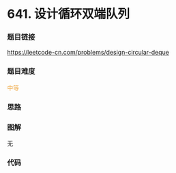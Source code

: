 # 641. 设计循环双端队列

### 题目链接

https://leetcode-cn.com/problems/design-circular-deque

### 题目难度

<font color=#F0AD4E>中等</font>

### 思路



### 图解

无

### 代码

```python
```